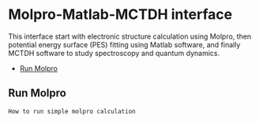 # Molpro-Matlab-MCTDH interface

This interface start with electronic structure calculation using Molpro, then potential energy surface (PES) fitting using Matlab software, and finally MCTDH software to study spectroscopy and quantum dynamics.

<!-- @doxie.inject start -->
<!-- Don’t remove or change the comment above – that can break automatic updates. -->

* [Run Molpro](#run-molpro)

<!-- Don’t remove or change the comment below – that can break automatic updates. More info at <http://npm.im/doxie.inject>. -->
<!-- @doxie.inject end toc -->


<!-- @doxie.inject start -->
<!-- Don’t remove or change the comment above – that can break automatic updates. -->
## Run Molpro
```sh
How to run simple molpro calculation
```

<!-- Don’t remove or change the comment below – that can break automatic updates. More info at <http://npm.im/doxie.inject>. -->
<!-- @doxie.inject end toc -->

